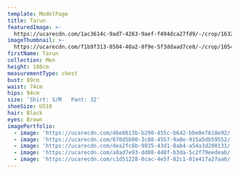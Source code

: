 ```yaml
---
template: ModelPage
title: Tarun
featuredImage: >-
  https://ucarecdn.com/1ac3614c-9ad7-4263-9aef-f494dca27fd9/-/crop/1632x797/0,0/-/preview/
imageThumbnail: >-
  https://ucarecdn.com/f1b9f313-8504-40a2-8f9e-5f3ddaad7ce8/-/crop/1054x1483/755,0/-/preview/
firstName: Tarun
collection: Men
height: 180cm
measurementType: chest
bust: 89cm
waist: 74cm
hips: 94cm
size: 'Shirt: S/M   Pant: 32'
shoeSize: US10
hair: Black
eyes: Brown
imagePortfolio:
  - image: 'https://ucarecdn.com/d6e8613b-b290-455c-b642-bbe0e7618e92/'
  - image: 'https://ucarecdn.com/070d5b00-3c08-4557-9a8e-915a5db59552/'
  - image: 'https://ucarecdn.com/dea2fc8b-9835-43d1-8ab4-a54a3d200131/'
  - image: 'https://ucarecdn.com/a8ad7e93-dd08-448f-b3da-5c2f79eedeab/'
  - image: 'https://ucarecdn.com/c1d51228-0cac-4e5f-82c1-01e417a27aa6/'
---
```


